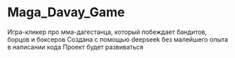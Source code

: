 # Maga_Davay_Game
 Игра-кликер про мма-дагестанца, который побеждает бандитов, борцов и боксеров
Создана с помощью deepseek без малейшего опыта в написании кода
Проект будет развиваться
